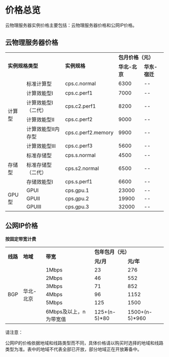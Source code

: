 # 价格总览

云物理服务器实例价格主要包括：云物理服务器价格和公网IP价格。

## 云物理服务器价格


<table>
    <tr>
        <td rowspan="2" colspan="2" ><B>实例规格类型</B></td> 
        <td rowspan="2" colspan="1"><B>实例规格</B></td> 
	    <td colspan="2"><B>包月价格（元）</B></td>
	    <tr>
		<td><B>华北-北京</B></td>
                <td><B>华东-宿迁</B></td>
            </tr>
   </tr>
    <tr>   
        <td rowspan="6">计算型</td>
		<td >标准计算型</td>
		<td >cps.c.normal</td>
		<td >6300</td>
	        <td >--</td>
    </tr>
	<tr>   
		<td >计算效能型Ⅰ</td>
		<td >cps.c.perf1</td>
		<td >7000</td>
	        <td >--</td>
    </tr>
	<tr>   
		<td >计算效能型Ⅰ（二代）</td>
		<td >cps.c2.perf1</td>
		<td >8200</td>
	        <td >--</td>
    </tr>
	<tr>   
		<td >计算效能型Ⅱ</td>
		<td >cps.c.perf2</td>
		<td >9000</td>
	        <td >--</td>
    </tr>
	<tr>   
		<td >计算效能型Ⅱ内存型</td>
		<td >cps.c.perf2.memory</td>
		<td >9900</td>
	        <td >--</td>
    </tr>
	<tr>   
		<td >计算效能型Ⅲ</td>
		<td >cps.c.perf3</td>
		<td >5600</td>
	        <td >--</td>
    </tr>
	<tr>   
	    <td rowspan="3">存储型</td>
		<td >标准存储型</td>
		<td >cps.s.normal</td>
		<td >4500</td>
	        <td >--</td>
    </tr>
	<tr>   
		<td >标准存储型（二代）</td>
		<td >cps.s2.normal</td>
		<td >6500</td>
	        <td >--</td>
    </tr>
	<tr>   
		<td >存储效能型Ⅰ</td>
		<td >cps.s.perf1</td>
		<td >6600</td>
	        <td >--</td>
    </tr>
	<tr>   
		<td rowspan="3">GPU型</td>
		<td >GPUⅠ</td>
		<td >cps.gpu.1</td>
		<td >23000</td>
	        <td >--</td>
    </tr>
	<tr>   
		<td >GPUⅡ</td>
		<td >cps.gpu.2</td>
		<td >19900</td>
	        <td >--</td>
    </tr>
	<tr>   
		<td >GPUⅢ</td>
		<td >cps.gpu.3</td>
		<td >32000</td>
	        <td >--</td>
    </tr>	
</table>



## 公网IP价格

**按固定带宽计费**

<table>
<tr>
<td rowspan="2"><B>线路</B></td>
<td rowspan="2"><B>地域</B></td>
<td rowspan="2"><B>带宽</B></td>
<td colspan="2"><B>包年包月（元）</B></td>
</tr>
<tr>
<td><B>元/月</B></td>
<td><B>元/年</B></td>
</tr>
<tr>
<td rowspan="12">BGP</td>
<td rowspan="6">华北-北京<br/>
</td>
<td>1Mbps</td>
<td>23</td>
<td>276</td>
</tr>
<tr>
<td>2Mbps</td>
<td>46</td>
<td>552</td>
</tr>
<tr>
<td>3Mbps</td>
<td>71</td>
<td>852</td>
</tr>
<tr>
<td>4Mbps</td>
<td>96</td>
<td>1152</td>
</tr>
<tr>
<td>5Mbps</td>
<td>125</td>
<td>1500</td>
</tr>
<tr>
<td>6Mbps及以上，n为带宽值</td>
<td>125+(n-5)*80</td>
<td>1500+(n-5)*960</td>
</tr>
<tr>

</table>



请注意：

公网IP的价格依据地域和线路类型而不同，具体价格请以购买时选择的地域和线路类型为准。表中的地域不代表全部已开放，部分地域正在开放筹备中。

